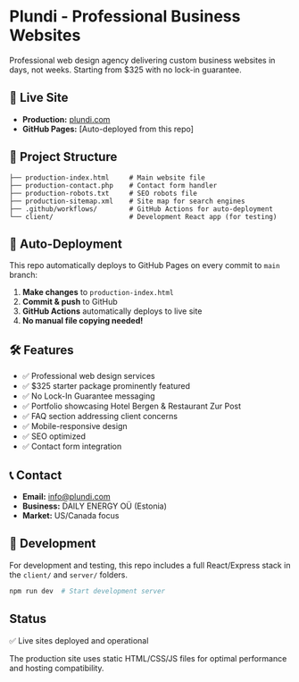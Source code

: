# Plundi - Professional Business Websites

Professional web design agency delivering custom business websites in days, not weeks. Starting from $325 with no lock-in guarantee.

## 🚀 Live Site

- **Production:** [plundi.com](https://plundi.com)
- **GitHub Pages:** [Auto-deployed from this repo]

## 📁 Project Structure

```
├── production-index.html     # Main website file
├── production-contact.php    # Contact form handler
├── production-robots.txt     # SEO robots file
├── production-sitemap.xml    # Site map for search engines
├── .github/workflows/        # GitHub Actions for auto-deployment
└── client/                   # Development React app (for testing)
```

## 🔄 Auto-Deployment

This repo automatically deploys to GitHub Pages on every commit to `main` branch:

1. **Make changes** to `production-index.html`
2. **Commit & push** to GitHub
3. **GitHub Actions** automatically deploys to live site
4. **No manual file copying needed!**

## 🛠️ Features

- ✅ Professional web design services
- ✅ $325 starter package prominently featured
- ✅ No Lock-In Guarantee messaging
- ✅ Portfolio showcasing Hotel Bergen & Restaurant Zur Post
- ✅ FAQ section addressing client concerns
- ✅ Mobile-responsive design
- ✅ SEO optimized
- ✅ Contact form integration

## 📞 Contact

- **Email:** info@plundi.com
- **Business:** DAILY ENERGY OÜ (Estonia)
- **Market:** US/Canada focus

## 🔧 Development

For development and testing, this repo includes a full React/Express stack in the `client/` and `server/` folders.

```bash
npm run dev  # Start development server
```
## Status
✅ Live sites deployed and operational

The production site uses static HTML/CSS/JS files for optimal performance and hosting compatibility.
